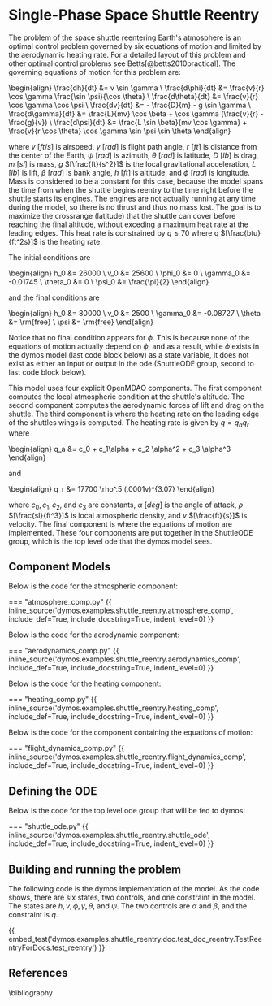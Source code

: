 # Single-Phase Space Shuttle Reentry

The problem of the space shuttle reentering Earth's atmosphere is an
optimal control problem governed by six equations of motion and limited
by the aerodynamic heating rate. For a detailed layout of this problem
and other optimal control problems see Betts[@betts2010practical].
The governing equations of motion for this problem are:

\begin{align}
  \frac{dh}{dt} &= v \sin \gamma \\
  \frac{d\phi}{dt} &= \frac{v}{r} \cos \gamma \frac{\sin \psi}{\cos \theta} \\
  \frac{d\theta}{dt} &= \frac{v}{r} \cos \gamma \cos \psi  \\
  \frac{dv}{dt} &= - \frac{D}{m} - g \sin \gamma \\
  \frac{d\gamma}{dt} &= \frac{L}{mv} \cos \beta + \cos \gamma (\frac{v}{r} - \frac{g}{v}) \\
  \frac{d\psi}{dt} &= \frac{L \sin \beta}{mv \cos \gamma} + \frac{v}{r \cos \theta} \cos \gamma \sin \psi \sin \theta
\end{align}

where $v$ $[ft/s]$ is airspeed, $\gamma$ $[rad]$ is flight path angle,
$r$ $[ft]$ is distance from the center of the Earth, $\psi$ $[rad]$ is
azimuth, $\theta$ $[rad]$ is latitude, $D$ $[lb]$ is drag, $m$ $[sl]$ is
mass, $g$ $[\frac{ft}{s^2}]$ is the local gravitational acceleration, $L$
$[lb]$ is lift, $\beta$ $[rad]$ is bank angle, $h$ $[ft]$ is altitude,
and $\phi$ $[rad]$ is longitude. Mass is considered to be a constant for
this case, because the model spans the time from when the shuttle begins
reentry to the time right before the shuttle starts its engines. The
engines are not actually running at any time during the model, so there
is no thrust and thus no mass lost. The goal is to maximize the
crossrange (latitude) that the shuttle can cover before reaching the
final altitude, without exceding a maximum heat rate at the leading
edges. This heat rate is constrained by $q \leq 70$ where q
$[\frac{btu}{ft^2s}]$ is the heating rate.

The initial conditions are

\begin{align}
  h_0 &= 26000 \\
  v_0 &= 25600 \\
  \phi_0 &= 0 \\
  \gamma_0 &= -0.01745 \\
  \theta_0 &= 0 \\
  \psi_0 &= \frac{\pi}{2}
\end{align}

and the final conditions are

\begin{align}
  h_0 &= 80000 \\
  v_0 &= 2500 \\
  \gamma_0 &= -0.08727 \\
  \theta &= \rm{free} \\
  \psi &= \rm{free}
\end{align}

Notice that no final condition appears for $\phi$. This is because none
of the equations of motion actually depend on $\phi$, and as a result,
while $\phi$ exists in the dymos model (last code block below) as a
state variable, it does not exist as either an input or output in the
ode (ShuttleODE group, second to last code block below).

This model uses four explicit OpenMDAO components. The first component
computes the local atmospheric condition at the shuttle's altitude. The
second component computes the aerodynamic forces of lift and drag on the
shuttle. The third component is where the heating rate on the leading
edge of the shuttles wings is computed. The heating rate is given by
$q = q_a q_r$ where

\begin{align}
  q_a &= c_0 + c_1\alpha + c_2 \alpha^2 + c_3 \alpha^3
\end{align}

and

\begin{align}
  q_r &= 17700 \rho^.5 (.0001v)^{3.07}
\end{align}

where $c_0, c_1, c_2,$ and $c_3$ are constants, $\alpha$ $[deg]$ is the
angle of attack, $\rho$ $[\frac{sl}{ft^3}]$ is local atmospheric density,
and $v$ $[\frac{ft}{s}]$ is velocity. The final component is where the
equations of motion are implemented. These four components are put
together in the ShuttleODE group, which is the top level ode that the
dymos model sees.

## Component Models

Below is the code for the atmospheric component:

=== "atmosphere_comp.py"
{{ inline_source('dymos.examples.shuttle_reentry.atmosphere_comp',
include_def=True,
include_docstring=True,
indent_level=0)
}}

Below is the code for the aerodynamic component:

=== "aerodynamics_comp.py"
{{ inline_source('dymos.examples.shuttle_reentry.aerodynamics_comp',
include_def=True,
include_docstring=True,
indent_level=0)
}}

Below is the code for the heating component:

=== "heating_comp.py"
{{ inline_source('dymos.examples.shuttle_reentry.heating_comp',
include_def=True,
include_docstring=True,
indent_level=0)
}}

Below is the code for the component containing the equations of motion:

=== "flight_dynamics_comp.py"
{{ inline_source('dymos.examples.shuttle_reentry.flight_dynamics_comp',
include_def=True,
include_docstring=True,
indent_level=0)
}}

## Defining the ODE

Below is the code for the top level ode group that will be fed to dymos:

=== "shuttle_ode.py"
{{ inline_source('dymos.examples.shuttle_reentry.shuttle_ode',
include_def=True,
include_docstring=True,
indent_level=0)
}}

## Building and running the problem

The following code is the dymos implementation of the model. As the code
shows, there are six states, two controls, and one constraint in the
model. The states are $h, v, \phi, \gamma, \theta,$ and $\psi$.
The two controls are $\alpha$ and $\beta$, and the constraint is $q$.

{{ embed_test('dymos.examples.shuttle_reentry.doc.test_doc_reentry.TestReentryForDocs.test_reentry') }}

## References

\bibliography

